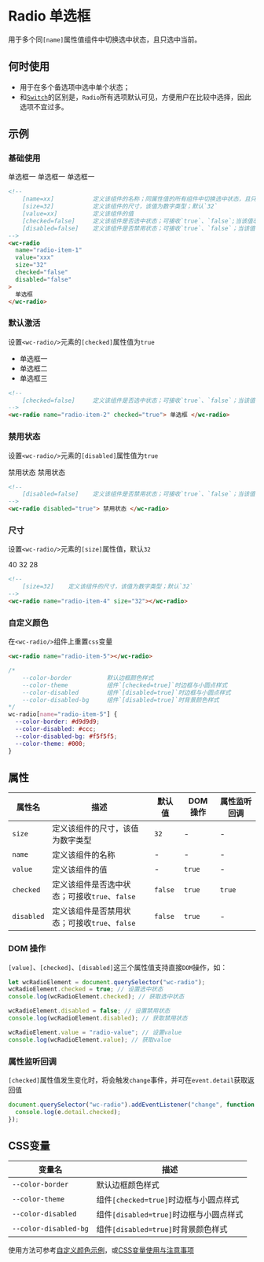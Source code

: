 # Radio 单选框

用于多个同`[name]`属性值组件中切换选中状态，且只选中当前。

## 何时使用

- 用于在多个备选项中选中单个状态；
- 和[`Switch`](/form/switch)的区别是，`Radio`所有选项默认可见，方便用户在比较中选择，因此选项不宜过多。

## 示例

### 基础使用

<output data-lang="示例">
<div>
    <wc-radio name="radio-item-1">单选框一</wc-radio>
    <wc-radio name="radio-item-1">单选框一</wc-radio>
    <wc-radio name="radio-item-1">单选框一</wc-radio>
</div>
</output>

```html
<!--
    [name=xx]           定义该组件的名称；同属性值的所有组件中切换选中状态，且只选中当前
    [size=32]           定义该组件的尺寸，该值为数字类型；默认`32`
    [value=xx]          定义该组件的值
    [checked=false]     定义该组件是否选中状态；可接收`true`、`false`;当该值改变时可触发`change`事件
    [disabled=false]    定义该组件是否禁用状态；可接收`true`、`false`；当该值改变时可触发`change`事件
-->
<wc-radio
  name="radio-item-1"
  value="xxx"
  size="32"
  checked="false"
  disabled="false"
>
  单选框
</wc-radio>
```

### 默认激活

设置`<wc-radio/>`元素的`[checked]`属性值为`true`

<output data-lang="示例">
    <ul class="clear-both">
        <li class="margin-right-md float-left">
            <wc-radio name="radio-item-2" checked="true">
                单选框一
            </wc-radio>
        </li>
        <li class="margin-right-md float-left">
            <wc-radio name="radio-item-2">
                单选框二
            </wc-radio>
        </li>
        <li class="margin-right-md float-left">
            <wc-radio name="radio-item-2">
                单选框三
            </wc-radio>
        </li>
    </ul>
</output>

```html
<!--
    [checked=false]     定义该组件是否选中状态；可接收`true`、`false`；当该值改变时可触发`change`事件
-->
<wc-radio name="radio-item-2" checked="true"> 单选框 </wc-radio>
```

### 禁用状态

设置`<wc-radio/>`元素的`[disabled]`属性值为`true`

<output data-lang="示例">
    <wc-radio name="radio-item-3" disabled="true">禁用状态</wc-radio>
    <wc-radio name="radio-item-3" disabled="true" checked="true">禁用状态</wc-radio>
</output>

```html
<!--
    [disabled=false]    定义该组件是否禁用状态；可接收`true`、`false`；当该值改变时可触发`change`事件
-->
<wc-radio disabled="true"> 禁用状态 </wc-radio>
```

### 尺寸

设置`<wc-radio/>`元素的`[size]`属性值，默认`32`

<output data-lang="示例">
    <wc-radio name="radio-item-4" size="40">40</wc-radio>
    <wc-radio name="radio-item-4" size="32">32</wc-radio>
    <wc-radio name="radio-item-4" size="28">28</wc-radio>
</output>

```html
<!--
    [size=32]    定义该组件的尺寸，该值为数字类型；默认`32`
-->
<wc-radio name="radio-item-4" size="32"></wc-radio>
```

### 自定义颜色

在`<wc-radio/>`组件上重置`css`变量

<output data-lang="示例">
    <style>
        wc-radio[value="radio-item-5"] {
            --color-border: #46c2ff;
            --color-disabled: #46c2ff;
            --color-theme: #46c2ff;
        }
        wc-radio[value="radio-item-6"] {
            --color-border: #09BB07;
            --color-disabled: #09BB07;
            --color-theme: #09BB07;
        }
        wc-radio[value="radio-item-7"] {
            --color-border: #f1c051;
            --color-disabled: #f1c051;
            --color-theme: #f1c051;
        }
        wc-radio[value="radio-item-8"] {
            --color-border: #e64340;
            --color-disabled: #e64340;
            --color-theme: #e64340;
        }
    </style>
    <wc-radio name="radio-item-5" value="radio-item-9" checked="true"></wc-radio>
    <wc-radio name="radio-item-5" value="radio-item-5"></wc-radio>
    <wc-radio name="radio-item-5" value="radio-item-6"></wc-radio>
    <wc-radio name="radio-item-5" value="radio-item-7"></wc-radio>
    <wc-radio name="radio-item-5" value="radio-item-8"></wc-radio>
</output>

```html
<wc-radio name="radio-item-5"></wc-radio>
```

```css
/*
    --color-border          默认边框颜色样式
    --color-theme           组件`[checked=true]`时边框与小圆点样式
    --color-disabled        组件`[disabled=true]`时边框与小圆点样式
    --color-disabled-bg     组件`[disabled=true]`时背景颜色样式
*/
wc-radio[name="radio-item-5"] {
  --color-border: #d9d9d9;
  --color-disabled: #ccc;
  --color-disabled-bg: #f5f5f5;
  --color-theme: #000;
}
```

## 属性

| 属性名 | 描述 | 默认值  | DOM 操作 | 属性监听回调 |
| --- | --- | --- | --- | --- |
| `size` | 定义该组件的尺寸，该值为数字类型 | `32` | - | - |
| `name` | 定义该组件的名称 | - | - | - |
| `value` | 定义该组件的值 | - | `true` | - |
| `checked` | 定义该组件是否选中状态；可接收`true`、`false` | `false` | `true` | `true` |
| `disabled` | 定义该组件是否禁用状态；可接收`true`、`false` | `false` | `true` | - |

### DOM 操作

`[value]`、`[checked]`、`[disabled]`这三个属性值支持直接`DOM`操作，如：

```javascript
let wcRadioElement = document.querySelector("wc-radio");
wcRadioElement.checked = true; // 设置选中状态
console.log(wcRadioElement.checked); // 获取选中状态

wcRadioElement.disabled = false; // 设置禁用状态
console.log(wcRadioElement.disabled); // 获取禁用状态

wcRadioElement.value = "radio-value"; // 设置value
console.log(wcRadioElement.value); // 获取value
```

### 属性监听回调

`[checked]`属性值发生变化时，将会触发`change`事件，并可在`event.detail`获取返回值

```javascript
document.querySelector("wc-radio").addEventListener("change", function (e) {
  console.log(e.detail.checked);
});
```

## CSS变量

| 变量名                | 描述                                    |
| --------------------- | --------------------------------------- |
| `--color-border`      | 默认边框颜色样式                        |
| `--color-theme`       | 组件`[checked=true]`时边框与小圆点样式  |
| `--color-disabled`    | 组件`[disabled=true]`时边框与小圆点样式 |
| `--color-disabled-bg` | 组件`[disabled=true]`时背景颜色样式     |

使用方法可参考[自定义颜色示例](/form/radio?id=自定义颜色)，或[CSS变量使用与注意事项](/css-variable)
